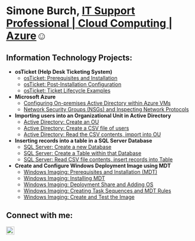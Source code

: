 <h1>Simone Burch, <a href="https://linkedin.com/in/simone-burch">IT Support Professional | Cloud Computing | Azure</a>☺</h1>

<h2>Information Technology Projects:</h2>

- <b>osTicket (Help Desk Ticketing System)</b>
  - [osTicket: Prerequisites and Installation](https://github.com/joshmadakorcc/osticket-prereqs)
  - [osTicket: Post-Installation Configuration](https://github.com/joshmadakorcc/post-install-config)
  - [osTicket: Ticket Lifecycle Examples](https://github.com/joshmadakorcc/ticket-lifecycle)
- <b>Microsoft Azure</b>
  - [Configuring On-premises Active Directory within Azure VMs](https://github.com/simoneburch/config-ad)
  - [Network Security Groups (NSGs) and Inspecting Network Protocols](https://github.com/simoneburch/azure-nsgs-protocols)
- <b>Importing users into an Organizational Unit in Active Directory</b>
  - [Active Directory: Create an OU](https://github.com/simoneburch/ad-newou)
  - [Active Directory: Create a CSV file of users](https://github.com/simoneburch/ad-newcsv)
  - [Active Directory: Read the CSV contents, import into OU](https://github.com/simoneburch/ad-readcsv-importou)
- <b>Inserting records into a table in a SQL Server Database</b>
  - [SQL Server: Create a new Database](https://github.com/simoneburch/sql-newdb)
  - [SQL Server: Create a Table within that Database](https://github.com/simoneburch/sql-newtable)
  - [SQL Server: Read CSV file contents, insert records into Table](https://github.com/simoneburch/sql-readcsv-inserttable)
- <b>Create and Configure Windows Deployment Image using MDT </b>
  - [Windows Imaging: Prerequisites and Installation (MDT)](https://github.com/simoneburch/image-prereqs)
  - [Windows Imaging: Installing MDT](https://github.com/simoneburch/image-installMDT)
  - [Windows Imaging: Deployment Share and Adding OS](https://github.com/simoneburch/image-deployshares-os)
  - [Windows Imaging: Creating Task Sequences and MDT Rules](https://github.com/simoneburch/image-taskseq-MDTrules)
  - [Windows Imaging: Create and Test the Image](https://github.com/simoneburch/image-create-test)

<h2>Connect with me:</h2>

[<img align="left" alt="simone-burch | LinkedIn" width="22px" src="https://cdn.jsdelivr.net/npm/simple-icons@v3/icons/linkedin.svg" />][linkedin]

[linkedin]: https://linkedin.com/in/simone-burch
